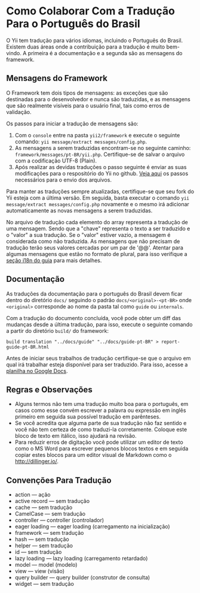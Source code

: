Como Colaborar Com a Tradução Para o Português do Brasil
========================================================

O Yii tem tradução para vários idiomas, incluindo o Português do Brasil. Existem duas áreas onde a contribuição para a tradução é muito bem-vindo. A primeira é a documentação e a segunda são as mensagens do framework.

Mensagens do Framework
----------------------

O Framework tem dois tipos de mensagens: as exceções que são destinadas para o desenvolvedor e nunca são traduzidas, e as mensagens que são realmente visíveis para o usuário final, tais como erros de validação.

Os passos para iniciar a tradução de mensagens são:

1. Com o `console` entre na pasta `yii2/framework`  e execute o seguinte comando: `yii message/extract messages/config.php`.
2. As mensagens a serem traduzidas encontram-se no seguinte caminho: `framework/messages/pt-BR/yii.php`. Certifique-se de salvar o arquivo com a codificação UTF-8 (Plain).
3. Após realizar as devidas traduções o passo seguinte é enviar as suas modificações para o respositório do Yii no github. [Veja aqui](https://github.com/yiisoft/yii2/blob/master/docs/internals/git-workflow.md) os passos necessários para o envio dos arquivos.

Para manter as traduções sempre atualizadas, certifique-se que seu fork do Yii esteja com a última versão. Em seguida, basta executar o comando `yii message/extract messages/config.php` novamente e o mesmo irá adicionar automaticamente as novas mensagens a serem traduzidas.

No arquivo de tradução cada elemento do array representa a tradução de uma mensagem. Sendo que a "chave" representa o texto a ser traduzido e o "valor" a sua tradução. Se o "valor" estiver vazio, a mensagem é considerada como não traduzida. As mensagens que não precisam de tradução terão seus valores cercadas por um par de '@@'. Atentar para algumas mensagens que estão no formato de plural, para isso verifique a [seção i18n do guia](../guide-pt-BR/tutorial-i18n.md) para mais detalhes.


Documentação
------------

As traduções da documentação para o português do Brasil devem ficar dentro do diretório `docs/` seguindo o padrão  `docs/<original>-<pt-BR>` onde `<original>` corresponde ao nome da pasta tal como `guide` ou `internals`.

Com a tradução do documento concluída, você pode obter um diff das mudanças desde a última tradução, para isso, execute o seguinte comando a partir do diretório `build/` do framework:

```
build translation "../docs/guide" "../docs/guide-pt-BR" > report-guide-pt-BR.html
```

Antes de iniciar seus trabalhos de tradução certifique-se que o arquivo em qual irá trabalhar esteja disponível para ser traduzido. Para isso, acesse a [planilha no Google Docs](https://docs.google.com/spreadsheets/d/17JOpAjkJz2YZCjD6gWaUx32wskGRB-2CdFbed111iys/edit?usp=sharing).


Regras e Observações
--------------------

- Alguns termos não tem uma tradução muito boa para o português, em casos como esse convém escrever a palavra ou expressão em inglês primeiro em seguida sua possível tradução em parênteses.
- Se você acredita que alguma parte de sua tradução não faz sentido e você não tem certeza de como traduzi-la corretamente. Coloque este bloco de texto em itálico, isso ajudará na revisão.
- Para reduzir erros de digitação você pode utilizar um editor de texto como o MS Word para escrever pequenos blocos textos e em seguida copiar estes blocos para um editor visual de Markdown como o http://dillinger.io/.

Convenções Para Tradução
------------------------

- action — ação
- active record — sem tradução
- cache — sem tradução
- CamelCase — sem tradução
- controller — controller (controlador)
- eager loading — eager loading (carregamento na inicialização)
- framework — sem tradução
- hash — sem tradução
- helper — sem tradução
- id — sem tradução
- lazy loading — lazy loading (carregamento retardado)
- model — model (modelo)
- view — view (visão)
- query builder — query builder (construtor de consulta)
- widget — sem tradução

